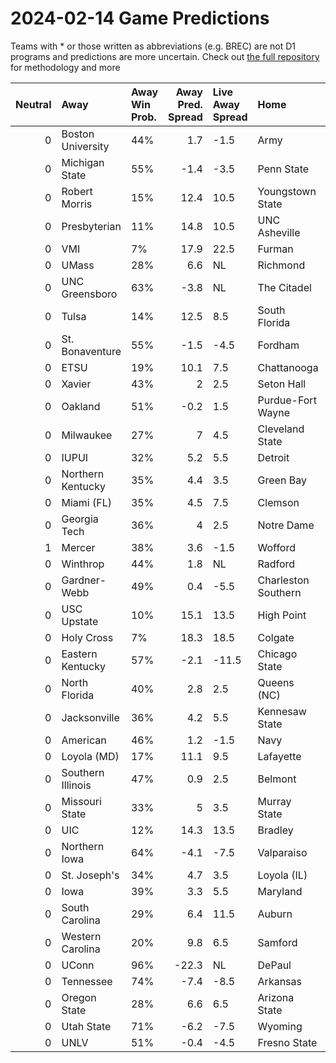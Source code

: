 # 2024-02-14 Game Predictions
Teams with * or those written as abbreviations (e.g. BREC) are not D1 programs and predictions are more uncertain. Check out [the full repository](https://github.com/grdavis/college-basketball-elo) for methodology and more

|   Neutral | Away              | Away Win Prob.   |   Away Pred. Spread | Live Away Spread   | Home                | Home Win Prob.   |   Home Pred. Spread |
|----------:|:------------------|:-----------------|--------------------:|:-------------------|:--------------------|:-----------------|--------------------:|
|         0 | Boston University | 44%              |                 1.7 | -1.5               | Army                | 56%              |                -1.7 |
|         0 | Michigan State    | 55%              |                -1.4 | -3.5               | Penn State          | 45%              |                 1.4 |
|         0 | Robert Morris     | 15%              |                12.4 | 10.5               | Youngstown State    | 85%              |               -12.4 |
|         0 | Presbyterian      | 11%              |                14.8 | 10.5               | UNC Asheville       | 89%              |               -14.8 |
|         0 | VMI               | 7%               |                17.9 | 22.5               | Furman              | 93%              |               -17.9 |
|         0 | UMass             | 28%              |                 6.6 | NL                 | Richmond            | 72%              |                -6.6 |
|         0 | UNC Greensboro    | 63%              |                -3.8 | NL                 | The Citadel         | 37%              |                 3.8 |
|         0 | Tulsa             | 14%              |                12.5 | 8.5                | South Florida       | 86%              |               -12.5 |
|         0 | St. Bonaventure   | 55%              |                -1.5 | -4.5               | Fordham             | 45%              |                 1.5 |
|         0 | ETSU              | 19%              |                10.1 | 7.5                | Chattanooga         | 81%              |               -10.1 |
|         0 | Xavier            | 43%              |                 2   | 2.5                | Seton Hall          | 57%              |                -2   |
|         0 | Oakland           | 51%              |                -0.2 | 1.5                | Purdue-Fort Wayne   | 49%              |                 0.2 |
|         0 | Milwaukee         | 27%              |                 7   | 4.5                | Cleveland State     | 73%              |                -7   |
|         0 | IUPUI             | 32%              |                 5.2 | 5.5                | Detroit             | 68%              |                -5.2 |
|         0 | Northern Kentucky | 35%              |                 4.4 | 3.5                | Green Bay           | 65%              |                -4.4 |
|         0 | Miami (FL)        | 35%              |                 4.5 | 7.5                | Clemson             | 65%              |                -4.5 |
|         0 | Georgia Tech      | 36%              |                 4   | 2.5                | Notre Dame          | 64%              |                -4   |
|         1 | Mercer            | 38%              |                 3.6 | -1.5               | Wofford             | 62%              |                -3.6 |
|         0 | Winthrop          | 44%              |                 1.8 | NL                 | Radford             | 56%              |                -1.8 |
|         0 | Gardner-Webb      | 49%              |                 0.4 | -5.5               | Charleston Southern | 51%              |                -0.4 |
|         0 | USC Upstate       | 10%              |                15.1 | 13.5               | High Point          | 90%              |               -15.1 |
|         0 | Holy Cross        | 7%               |                18.3 | 18.5               | Colgate             | 93%              |               -18.3 |
|         0 | Eastern Kentucky  | 57%              |                -2.1 | -11.5              | Chicago State       | 43%              |                 2.1 |
|         0 | North Florida     | 40%              |                 2.8 | 2.5                | Queens (NC)         | 60%              |                -2.8 |
|         0 | Jacksonville      | 36%              |                 4.2 | 5.5                | Kennesaw State      | 64%              |                -4.2 |
|         0 | American          | 46%              |                 1.2 | -1.5               | Navy                | 54%              |                -1.2 |
|         0 | Loyola (MD)       | 17%              |                11.1 | 9.5                | Lafayette           | 83%              |               -11.1 |
|         0 | Southern Illinois | 47%              |                 0.9 | 2.5                | Belmont             | 53%              |                -0.9 |
|         0 | Missouri State    | 33%              |                 5   | 3.5                | Murray State        | 67%              |                -5   |
|         0 | UIC               | 12%              |                14.3 | 13.5               | Bradley             | 88%              |               -14.3 |
|         0 | Northern Iowa     | 64%              |                -4.1 | -7.5               | Valparaiso          | 36%              |                 4.1 |
|         0 | St. Joseph's      | 34%              |                 4.7 | 3.5                | Loyola (IL)         | 66%              |                -4.7 |
|         0 | Iowa              | 39%              |                 3.3 | 5.5                | Maryland            | 61%              |                -3.3 |
|         0 | South Carolina    | 29%              |                 6.4 | 11.5               | Auburn              | 71%              |                -6.4 |
|         0 | Western Carolina  | 20%              |                 9.8 | 6.5                | Samford             | 80%              |                -9.8 |
|         0 | UConn             | 96%              |               -22.3 | NL                 | DePaul              | 4%               |                22.3 |
|         0 | Tennessee         | 74%              |                -7.4 | -8.5               | Arkansas            | 26%              |                 7.4 |
|         0 | Oregon State      | 28%              |                 6.6 | 6.5                | Arizona State       | 72%              |                -6.6 |
|         0 | Utah State        | 71%              |                -6.2 | -7.5               | Wyoming             | 29%              |                 6.2 |
|         0 | UNLV              | 51%              |                -0.4 | -4.5               | Fresno State        | 49%              |                 0.4 |